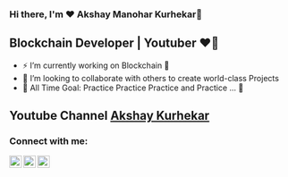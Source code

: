 ### Hi there, I'm ❤️ Akshay Manohar Kurhekar👋

## Blockchain Developer | Youtuber ❤️🚀

- ⚡ I’m currently working on Blockchain 🚀
- 👯 I’m looking to collaborate with others to create world-class Projects
- 🥅 All Time Goal: Practice Practice Practice and Practice ... 💪

## Youtube Channel [Akshay Kurhekar](https://www.youtube.com/@AkshayKurhekar)

### Connect with me:

<a href="https://www.linkedin.com/in/akshay-kurhekar-64438a168/" target="_blank"> <img align="left" alt="AkshayK | LinkedIn" width="22px" src="https://cdn.jsdelivr.net/npm/simple-icons@v3/icons/linkedin.svg" /><a/>
<a href="https://www.instagram.com/akshay_kurhekar/" target="_blank"><img align="left" alt="AkshayK | Instagram" width="22px" src="https://cdn.jsdelivr.net/npm/simple-icons@v3/icons/instagram.svg" /><a/>

<a href="https://www.youtube.com/@AkshayKurhekar" target="_blank"><img align="left" alt="AkshayK | Youtube" width="22px" src="https://cdn.jsdelivr.net/npm/simple-icons@v3/icons/youtube.svg" /><a/>

<br />
